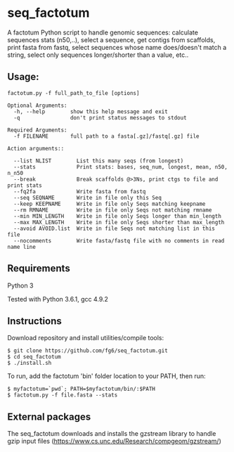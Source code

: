 # seq_factotum
A factotum Python script to handle genomic sequences: calculate sequences stats (n50,..), select a sequence, get contigs from scaffolds, print fasta from fastq, select sequences whose name does/doesn't match a string, select only sequences longer/shorter than a value, etc..

## Usage: 
    factotum.py -f full_path_to_file [options]
  
    Optional Arguments:
      -h, --help        show this help message and exit
      -q                don't print status messages to stdout

    Required Arguments:
      -f FILENAME       full path to a fasta[.gz]/fastq[.gz] file
  
    Action arguments::

      --list NLIST        List this many seqs (from longest)
      --stats             Print stats: bases, seq_num, longest, mean, n50, n_n50
      --break             Break scaffolds @>3Ns, print ctgs to file and print stats
      --fq2fa             Write fasta from fastq
      --seq SEQNAME       Write in file only this Seq
      --keep KEEPNAME     Write in file only Seqs matching keepname
      --rm RMNAME         Write in file only Seqs not matching rmname
      --min MIN_LENGTH    Write in file only Seqs longer than min_length
      --max MAX_LENGTH    Write in file only Seqs shorter than max_length
      --avoid AVOID.list  Write in file Seqs not matching list in this file
      --nocomments        Write fasta/fastq file with no comments in read name line
 
  
## Requirements
Python 3 

Tested with Python 3.6.1, gcc 4.9.2

## Instructions
Download repository and install utilities/compile tools: 

	$ git clone https://github.com/fg6/seq_factotum.git
	$ cd seq_factotum
	$ ./install.sh
	
To run, add the factotum 'bin' folder location to your PATH, then run:

	$ myfactotum=`pwd`; PATH=$myfactotum/bin/:$PATH   
	$ factotum.py -f file.fasta --stats

	
## External packages
The seq_factotum downloads and installs the gzstream library to handle gzip input files (https://www.cs.unc.edu/Research/compgeom/gzstream/)
